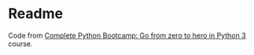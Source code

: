 # Readme

Code from [Complete Python Bootcamp: Go from zero to hero in Python 3](https://www.udemy.com/complete-python-bootcamp/) course.
 
